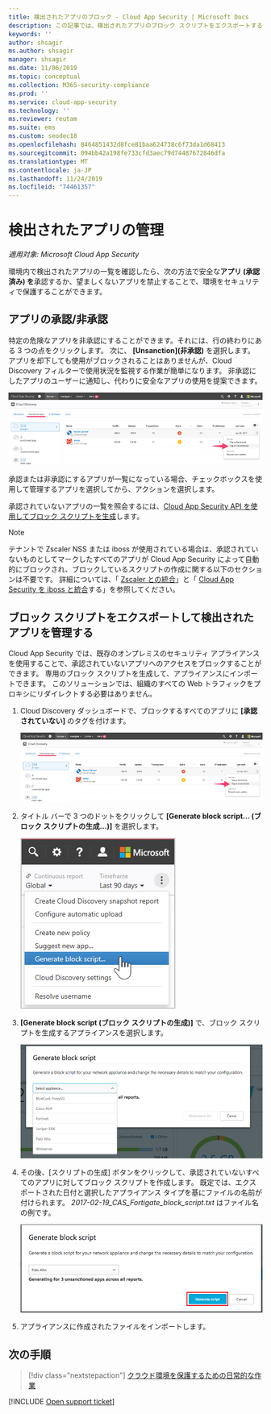 ```yaml
---
title: 検出されたアプリのブロック - Cloud App Security | Microsoft Docs
description: この記事では、検出されたアプリのブロック スクリプトをエクスポートする手順について説明します。
keywords: ''
author: shsagir
ms.author: shsagir
manager: shsagir
ms.date: 11/06/2019
ms.topic: conceptual
ms.collection: M365-security-compliance
ms.prod: ''
ms.service: cloud-app-security
ms.technology: ''
ms.reviewer: reutam
ms.suite: ems
ms.custom: seodec18
ms.openlocfilehash: 8464851432d8fce81baa624738c6f73da1d68413
ms.sourcegitcommit: 094bb42a198fe733cfd3aec79d74487672846dfa
ms.translationtype: MT
ms.contentlocale: ja-JP
ms.lasthandoff: 11/24/2019
ms.locfileid: "74461357"
---
```

# <a name="govern-discovered-apps"></a>検出されたアプリの管理

*適用対象: Microsoft Cloud App Security*

環境内で検出されたアプリの一覧を確認したら、次の方法で安全な**アプリ (承認** **済み) を**承認するか、望ましくないアプリを禁止することで、環境をセキュリティで保護することができます。

## <a name="BKMK_SanctionApp"></a> アプリの承認/非承認

特定の危険なアプリを非承認にすることができます。それには、行の終わりにある 3 つの点をクリックします。 次に、 **[Unsanction]\(非承認\)** を選択します。 アプリを却下しても使用がブロックされることはありませんが、Cloud Discovery フィルターで使用状況を監視する作業が簡単になります。 非承認にしたアプリのユーザーに通知し、代わりに安全なアプリの使用を提案できます。

![[承認されていない] のタグを付ける](./media/tag-as-unsanctioned.png)

承認または非承認にするアプリが一覧になっている場合、チェックボックスを使用して管理するアプリを選択してから、アクションを選択します。

承認されていないアプリの一覧を照会するには、[Cloud App Security API を使用してブロック スクリプトを生成](https://us.portal.cloudappsecurity.com/api-docs/#generate-block-script)します。

> [!NOTE]
> テナントで Zscaler NSS または iboss が使用されている場合は、承認されていないものとしてマークしたすべてのアプリが Cloud App Security によって自動的にブロックされ、ブロックしているスクリプトの作成に関する以下のセクションは不要です。 詳細については、「 [Zscaler との統合](zscaler-integration.md)」と「 [Cloud App Security を iboss と統合](iboss-integration.md)する」を参照してください。

## <a name="export-a-block-script-to-govern-discovered-apps"></a>ブロック スクリプトをエクスポートして検出されたアプリを管理する

Cloud App Security では、既存のオンプレミスのセキュリティ アプライアンスを使用することで、承認されていないアプリへのアクセスをブロックすることができます。 専用のブロック スクリプトを生成して、アプライアンスにインポートできます。 このソリューションでは、組織のすべての Web トラフィックをプロキシにリダイレクトする必要はありません。

1. Cloud Discovery ダッシュボードで、ブロックするすべてのアプリに **[承認されていない]** のタグを付けます。

    ![[承認されていない] のタグを付ける](./media/tag-as-unsanctioned.png)

2. タイトル バーで 3 つのドットをクリックして **[Generate block script... (ブロック スクリプトの生成...)]** を選択します。

    ![ブロック スクリプトを生成する](./media/generate-block-script.png)

3. **[Generate block script (ブロック スクリプトの生成)]** で、ブロック スクリプトを生成するアプライアンスを選択します。

    ![ブロック スクリプトのポップ アップを生成する](./media/generate-block-script-popup.png)

4. その後、[スクリプトの生成] ボタンをクリックして、承認されていないすべてのアプリに対してブロック スクリプトを作成します。 既定では、エクスポートされた日付と選択したアプライアンス タイプを基にファイルの名前が付けられます。 *2017-02-19_CAS_Fortigate_block_script.txt* はファイル名の例です。

   ![ブロック スクリプトのボタンを生成する](./media/generate-block-script-button.png)

5. アプライアンスに作成されたファイルをインポートします。

## <a name="next-steps"></a>次の手順

> [!div class="nextstepaction"]
> [クラウド環境を保護するための日常的な作業](daily-activities-to-protect-your-cloud-environment.md)

[!INCLUDE [Open support ticket](includes/support.md)]
